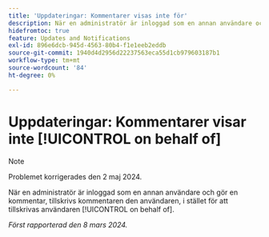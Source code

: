```yaml
---
title: 'Uppdateringar: Kommentarer visas inte för'
description: När en administratör är inloggad som en annan användare och gör en kommentar, tillskrivs kommentaren den användaren, i stället för att tillskrivas administratören för användarens räkning.
hidefromtoc: true
feature: Updates and Notifications
exl-id: 896e6dcb-945d-4563-80b4-f1e1eeb2eddb
source-git-commit: 1940d4d2956d22237563eca55d1cb979603187b1
workflow-type: tm+mt
source-wordcount: '84'
ht-degree: 0%

---
```


# Uppdateringar: Kommentarer visar inte [!UICONTROL on behalf of]

>[!NOTE]
>
>Problemet korrigerades den 2 maj 2024.

När en administratör är inloggad som en annan användare och gör en kommentar, tillskrivs kommentaren den användaren, i stället för att tillskrivas användaren [!UICONTROL on behalf of].

_Först rapporterad den 8 mars 2024._

<!--CHECK ME - NO VIEWS APR-JUN 2025-->
